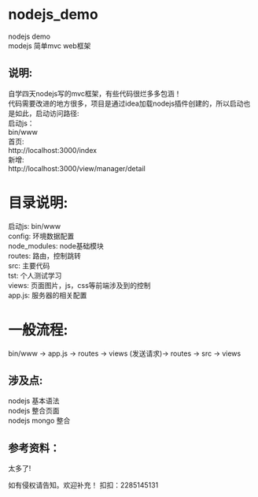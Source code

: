 # nodejs_demo
nodejs demo</br>
modejs 简单mvc web框架

## 说明:
  自学四天nodejs写的mvc框架，有些代码很烂多多包涵！</br>
  代码需要改进的地方很多，项目是通过idea加载nodejs插件创建的，所以启动也是如此，启动访问路径:</br>
  启动js：</br>
  bin/www</br>
  首页:</br>
  http://localhost:3000/index</br>
  新增:</br>
  http://localhost:3000/view/manager/detail</br>
  # 目录说明:
  启动js:  bin/www</br>
  config:  环境数据配置</br>
  node_modules:  node基础模块</br>
  routes:  路由，控制跳转</br>
  src:  主要代码</br>
  tst:  个人测试学习</br>
  views:  页面图片，js，css等前端涉及到的控制</br>
  app.js:  服务器的相关配置</br>
  # 一般流程:
  bin/www -> app.js -> routes -> views (发送请求)-> routes -> src -> views
  
## 涉及点:
  nodejs 基本语法</br>
  nodejs 整合页面</br>
  nodejs mongo 整合</br>

## 参考资料：
太多了!</br>

如有侵权请告知。欢迎补充！
扣扣：2285145131
